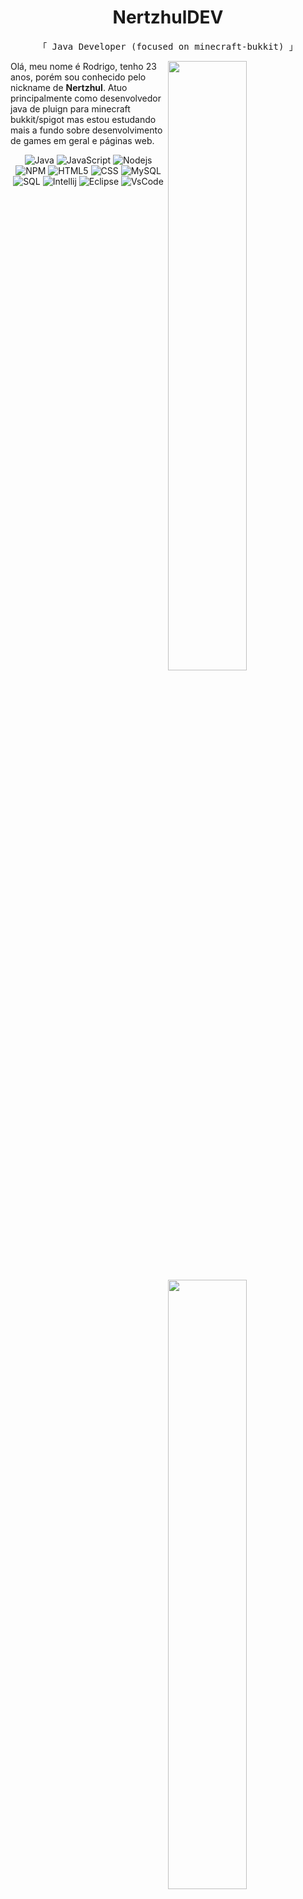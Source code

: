 <h1 align="center">NertzhulDEV</h1>
<p align="center">
<p align="center"><samp>「 Java Developer (focused on minecraft-bukkit) 」</samp></p>

<img width="50%" align="right" src="https://github-readme-stats.vercel.app/api?username=nertzhuldev&show_icons=true&theme=tokyonight&include_all_commits=true">  
<img width="50%" align="right" src="https://github-readme-stats.vercel.app/api/top-langs/?username=nertzhuldev&theme=tokyonight&layout=compact&hide=css">

<p>Olá, meu nome é Rodrigo, tenho 23 anos, porém sou conhecido pelo nickname de <b>Nertzhul</b>. Atuo principalmente como desenvolvedor java de pluign para minecraft bukkit/spigot mas estou estudando mais a fundo sobre desenvolvimento de games em geral e páginas web.</p>

<p align="center">
<img alt="Java" src="https://img.shields.io/badge/-Java-007396?style=flat-square&logo=java&logoColor=white" />
<img alt="JavaScript" src="https://img.shields.io/badge/-Javascript-edb200?style=flat-square&logo=javascript&logoColor=white" />
<img alt="Nodejs" src="https://img.shields.io/badge/-Nodejs-43853d?style=flat-square&logo=Node.js&logoColor=white" />
<img alt="NPM" src="https://img.shields.io/badge/-NPM-CB3837?style=flat-square&logo=npm&logoColor=white" />
<img alt="HTML5" src="https://img.shields.io/badge/-HTML5-E34F26?style=flat-square&logo=html5&logoColor=white" />
<img alt="CSS" src="https://img.shields.io/badge/-CSS-1572B6?style=flat-square&logo=css3&logoColor=white" />
<img alt="MySQL" src="https://img.shields.io/badge/-MySQL-4479A1?style=flat-square&logo=mysql&logoColor=white" />
<img alt="SQL" src="https://img.shields.io/badge/-SQL-003B57?style=flat-square&logo=sqlite&logoColor=white" />
<img alt="Intellij" src="https://img.shields.io/badge/-IntellijIDEA-000000?style=flat-square&logo=intellij-idea&logoColor=white" />
<img alt="Eclipse" src="https://img.shields.io/badge/-Eclipse-2C2255?style=flat-square&logo=eclipse-ide&logoColor=white" />
<img alt="VsCode" src="https://img.shields.io/badge/-VSCode-007ACC?style=flat-square&logo=visual-studio-code&logoColor=white" />
</p>
